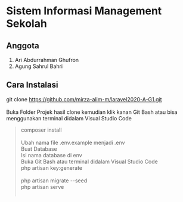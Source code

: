 # Sistem Informasi Management Sekolah

## Anggota 
1. Ari Abdurrahman Ghufron
2. Agung Sahrul Bahri

## Cara Instalasi

git clone https://github.com/mirza-alim-m/laravel2020-A-G1.git<br><br>
Buka Folder Projek hasil clone kemudian klik kanan Git Bash atau bisa menggunakan terminal didalam Visual Studio Code<br>

>composer install<br><br>
Ubah nama file .env.example menjadi .env<br>
Buat Database<br>
Isi nama database di env<br>
Buka Git Bash atau terminal didalam Visual Studio Code<br>
>php artisan key:generate<br><br>
>php artisan migrate --seed<br>
php artisan serve<br><br>
